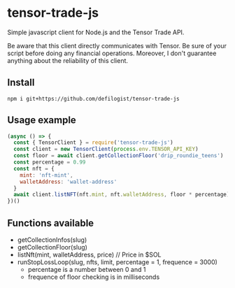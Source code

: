 # tensor-trade-js

Simple javascript client for Node.js and the Tensor Trade API.

Be aware that this client directly communicates with Tensor. Be sure of your
script before doing any financial operations. Moreover, I don't guarantee
anything about the reliability of this client.

## Install

```
npm i git+https://github.com/defilogist/tensor-trade-js
```

## Usage example

```javascript
(async () => {
  const { TensorClient } = require('tensor-trade-js')
  const client = new TensorClient(process.env.TENSOR_API_KEY)
  const floor = await client.getCollectionFloor('drip_roundie_teens')
  const percentage = 0.99
  const nft = {
    mint: 'nft-mint',
    walletAddress: 'wallet-address'
  }
  await client.listNFT(nft.mint, nft.walletAddress, floor * percentage)
})()

```

## Functions available

* getCollectionInfos(slug)
* getCollectionFloor(slug)
* listNft(mint, walletAddress, price) // Price in $SOL
* runStopLossLoop(slug, nfts, limit, percentage = 1, frequence = 3000)
  * percentage is a number between 0 and 1
  * frequence of floor checking is in milliseconds
